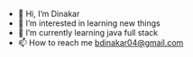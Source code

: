 - 👋 Hi, I’m Dinakar
- 👀 I’m interested in learning new things
- 🌱 I’m currently learning java full stack
- 📫 How to reach me bdinakar04@gmail.com


<!---
Dinakar040/Dinakar040 is a ✨ special ✨ repository because its `README.md` (this file) appears on your GitHub profile.
You can click the Preview link to take a look at your changes.
--->
